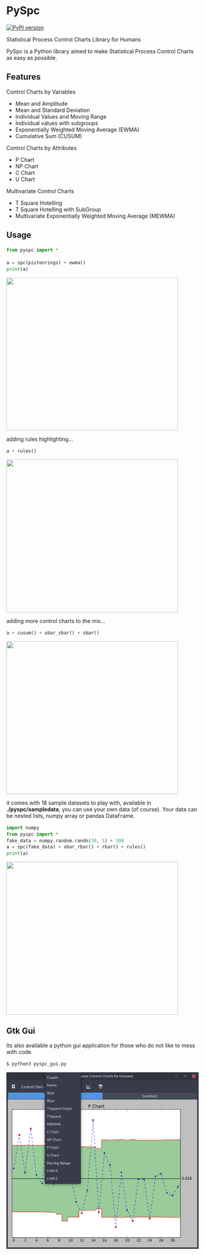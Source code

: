# PySpc
[![PyPI version](https://badge.fury.io/py/pyspc.svg)](https://badge.fury.io/py/pyspc)

Statistical Process Control Charts Library for Humans

PySpc is a Python library aimed to make Statistical Process Control Charts as easy as possible.

## Features

Control Charts by Variables
* Mean and Amplitude
* Mean and Standard Deviation
* Individual Values and Moving Range
* Individual values with subgroups
* Exponentially Weighted Moving Average (EWMA)
* Cumulative Sum (CUSUM)

Control Charts by Attributes
* P Chart
* NP Chart
* C Chart
* U Chart

Multivariate Control Charts
* T Square Hotelling
* T Square Hotelling with SubGroup
* Multivariate Exponentially Weighted Moving Average (MEWMA)

## Usage
```python
from pyspc import *

a = spc(pistonrings) + ewma()
print(a)
```
<img src="https://github.com/carlosqsilva/pyspc/blob/master/screenshots/1-screen.png" align="center" height="400" width="450">

adding rules highlighting...
```python
a + rules()
```

<img src="https://github.com/carlosqsilva/pyspc/blob/master/screenshots/2-screen.png" align="center" height="400" width="450">

adding more control charts to the mix...
```python
a + cusum() + xbar_sbar() + sbar()
``` 

<img src="https://github.com/carlosqsilva/pyspc/blob/master/screenshots/3-screen.png" align="center" height="400" width="450">

it comes with 18 sample datasets to play with, available in **./pyspc/sampledata**, you can use your own data (of course). Your data can be nested lists, numpy array or pandas DataFrame.
```python
import numpy
from pyspc import *
fake_data = numpy.random.randn(30, 5) + 100
a = spc(fake_data) + xbar_rbar() + rbar() + rules()
print(a)
```

<img src="https://github.com/carlosqsilva/pyspc/blob/master/screenshots/5-screen.png" align="center" height="400" width="450">

## Gtk Gui
Its also available a python gui application for those who do not like to mess with code.

```bash
$ python3 pyspc_gui.py
```
![alt text](screenshots/4-screen.png "Gui Application")
